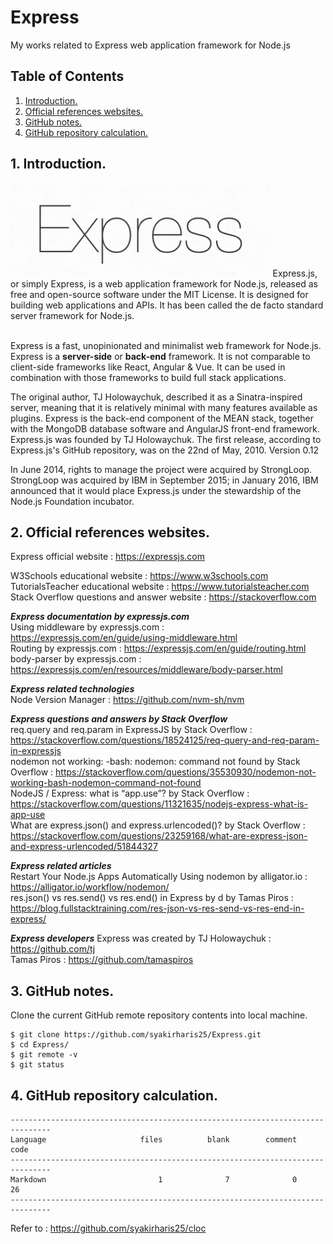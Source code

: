 # Express
My works related to Express web application framework for Node.js

## Table of Contents
1. [Introduction.](#introduction)
2. [Official references websites.](#references)
3. [GitHub notes.](#github)
4. [GitHub repository calculation.](#calculation)

<a name="introduction"></a>
## 1. Introduction.
<img src="express.png" height="150"> 
Express.js, or simply Express, is a web application framework for Node.js, released as free and open-source software under the MIT License. It is designed for building web applications and APIs. It has been called the de facto standard server framework for Node.js.<br><br>

Express is a fast, unopinionated and minimalist web framework for Node.js. Express is a **server-side** or **back-end** framework. It is not comparable to client-side frameworks like React, Angular & Vue. It can be used in combination with those frameworks to build full stack applications.

The original author, TJ Holowaychuk, described it as a Sinatra-inspired server, meaning that it is relatively minimal with many features available as plugins. Express is the back-end component of the MEAN stack, together with the MongoDB database software and AngularJS front-end framework. Express.js was founded by TJ Holowaychuk. The first release, according to Express.js's GitHub repository, was on the 22nd of May, 2010. Version 0.12

In June 2014, rights to manage the project were acquired by StrongLoop. StrongLoop was acquired by IBM in September 2015; in January 2016, IBM announced that it would place Express.js under the stewardship of the Node.js Foundation incubator.

<a name="references"></a>
## 2. Official references websites. <br />
Express official website : https://expressjs.com <br />

W3Schools educational website : https://www.w3schools.com <br />
TutorialsTeacher educational website : https://www.tutorialsteacher.com <br />
Stack Overflow questions and answer website : https://stackoverflow.com <br />

**_Express documentation by expressjs.com_** <br />
Using middleware by expressjs.com : https://expressjs.com/en/guide/using-middleware.html <br />
Routing by expressjs.com : https://expressjs.com/en/guide/routing.html <br />
body-parser by expressjs.com : https://expressjs.com/en/resources/middleware/body-parser.html <br />

**_Express related technologies_** <br />
Node Version Manager : https://github.com/nvm-sh/nvm <br />

**_Express questions and answers by Stack Overflow_** <br />
req.query and req.param in ExpressJS by Stack Overflow : https://stackoverflow.com/questions/18524125/req-query-and-req-param-in-expressjs <br />
nodemon not working: -bash: nodemon: command not found by Stack Overflow : https://stackoverflow.com/questions/35530930/nodemon-not-working-bash-nodemon-command-not-found <br />
NodeJS / Express: what is “app.use”? by Stack Overflow : https://stackoverflow.com/questions/11321635/nodejs-express-what-is-app-use <br />
What are express.json() and express.urlencoded()? by Stack Overflow : https://stackoverflow.com/questions/23259168/what-are-express-json-and-express-urlencoded/51844327 <br />

**_Express related articles_** <br />
Restart Your Node.js Apps Automatically Using nodemon by alligator.io : https://alligator.io/workflow/nodemon/ <br />
res.json() vs res.send() vs res.end() in Express by d by Tamas Piros : https://blog.fullstacktraining.com/res-json-vs-res-send-vs-res-end-in-express/ <br />

**_Express developers_**
 Express was created by TJ Holowaychuk : https://github.com/tj <br />
 Tamas Piros : https://github.com/tamaspiros <br />
 
<a name="github"></a>
## 3. GitHub notes.
Clone the current GitHub remote repository contents into local machine.
```
$ git clone https://github.com/syakirharis25/Express.git
$ cd Express/
$ git remote -v
$ git status
```

<a name="calculation"></a>
## 4. GitHub repository calculation.
```
-------------------------------------------------------------------------------
Language                     files          blank        comment           code
-------------------------------------------------------------------------------
Markdown                         1              7              0             26
-------------------------------------------------------------------------------
```
Refer to : https://github.com/syakirharis25/cloc
